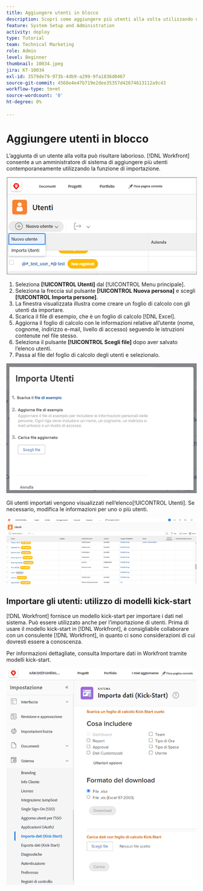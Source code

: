 ```yaml
---
title: Aggiungere utenti in blocco
description: Scopri come aggiungere più utenti alla volta utilizzando un foglio di calcolo per un modello kick-start.
feature: System Setup and Administration
activity: deploy
type: Tutorial
team: Technical Marketing
role: Admin
level: Beginner
thumbnail: 10034.jpeg
jira: KT-10034
exl-id: 3579de79-973b-4db9-a299-9fa1836d0467
source-git-commit: 4568e4e47b719e2dee35357d42674613112a9c43
workflow-type: tm+mt
source-wordcount: '0'
ht-degree: 0%

---
```


# Aggiungere utenti in blocco

L’aggiunta di un utente alla volta può risultare laborioso. [!DNL Workfront] consente a un amministratore di sistema di aggiungere più utenti contemporaneamente utilizzando la funzione di importazione.

![[!UICONTROL Opzione di menu Importa persone]](assets/admin-fund-adding-users-5.png)

1. Seleziona **[!UICONTROL Utenti]** dal [!UICONTROL Menu principale].
1. Seleziona la freccia sul pulsante **[!UICONTROL Nuova persona]** e scegli **[!UICONTROL Importa persone]**.
1. La finestra visualizzata illustra come creare un foglio di calcolo con gli utenti da importare.
1. Scarica il file di esempio, che è un foglio di calcolo [!DNL Excel].
1. Aggiorna il foglio di calcolo con le informazioni relative all’utente (nome, cognome, indirizzo e-mail, livello di accesso) seguendo le istruzioni contenute nel file stesso.
1. Seleziona il pulsante **[!UICONTROL Scegli file]** dopo aver salvato l’elenco utenti.
1. Passa al file del foglio di calcolo degli utenti e selezionalo.

![Finestra Importa persone](assets/admin-fund-adding-users-6.png)

Gli utenti importati vengono visualizzati nell’elenco[!UICONTROL  Utenti]. Se necessario, modifica le informazioni per uno o più utenti.

![Elenco utenti](assets/admin-fund-adding-users-7.png)

## Importare gli utenti: utilizzo di modelli kick-start

[!DNL Workfront] fornisce un modello kick-start per importare i dati nel sistema. Può essere utilizzato anche per l’importazione di utenti. Prima di usare il modello kick-start in [!DNL Workfront], è consigliabile collaborare con un consulente [!DNL Workfront], in quanto ci sono considerazioni di cui dovresti essere a conoscenza.

<!--
paragraph below needs URL to article
-->

Per informazioni dettagliate, consulta Importare dati in Workfront tramite modelli kick-start.

![[!UICONTROL Finestra Importa dati] ([!UICONTROL Kick-Start]) nell’area [!UICONTROL Configurazione]](assets/admin-fund-adding-users-8.png)

<!--
Learn more URLs
Import users
Import data into Workfront via Kick-Starts
-->
